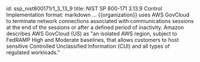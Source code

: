 id: ssp_nist800171r1_3_13_9
title: NIST SP 800-171 3.13.9 Control Implementation
format: markdown
...
{{organization}} uses AWS GovCloud to terminate network connections associated with communications sessions at the end of the sessions or after a defined period of inactivity. Amazon describes AWS GovCloud (US) as "an isolated AWS region, subject to FedRAMP High and Moderate baselines, that allows customers to host sensitive Controlled Unclassified Information (CUI) and all types of regulated workloads."

